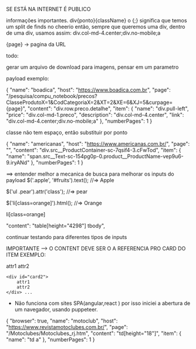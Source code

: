 

SE ESTÁ NA INTERNET É PUBLICO


informações importantes.
div{ponto}{className}
o {;} significa que temos um split de finds no cheerio
então, sempre que queremos uma div, dentro de uma div, usamos assim:
div.col-md-4.center;div.no-mobile;a


{page} -> pagina da URL


todo:

gerar um arquivo de download para imagens, pensar em um parametro

payload exemplo:

{
"name": "boadica",
"host": "https://www.boadica.com.br",
"page": "/pesquisa/compu_notebook/precos?ClasseProdutoX=1&CodCategoriaX=2&XT=2&XE=6&XJ=5&curpage={page}",
"content": "div.row.preco.detalhe",
"item": {
"name": "div.pull-left",
"price": "div.col-md-1.preco",
"description": "div.col-md-4.center",
"link": "div.col-md-4.center;div.no-mobile;a"
},
"numberPages": 1
}



classe não tem espaço, então substituir por ponto

{
"name": "americanas",
"host": "https://www.americanas.com.br/",
"page": "",
"content": "div.src__ProductContainer-sc-7qsif4-3.cFwTod",
"item": {
"name": "span.src__Text-sc-154pg0p-0.product__ProductName-vep9u6-9.iryANd"
},
"numberPages": 1
}



==> entender melhor a mecanica de busca para melhorar
os inputs do payload
$('.apple', '#fruits').text();
//=> Apple

$('ul .pear').attr('class');
//=> pear

$('li[class=orange]').html();
//=> Orange   

li[class=orange]


"content": "table[height=\"4298\"] tbody",



continuar testando para diferentes tipos de inputs

    

IMPORTANTE --> O CONTENT DEVE SER O A REFERENCIA PRO CARD DO ITEM
EXEMPLO:

<div id="lista">
    <div id="card">
        attr1
        attr2
    </div>

    <div id="card2">
        attr1
        attr2
    </div> ...
</div>


- Não funciona com sites SPA(angular,react )
  por isso iniciei a abertura de um navegador, 
  usando puppeteer.



{
"browser": true,
"name": "motoclub",
"host": "https://www.revistamotoclubes.com.br/",
"page": "/Motoclubes/Motoclubes_rj.htm",
"content": "td[height=\"18\"]",
"item": {
"name": "td a"
},
"numberPages": 1
}